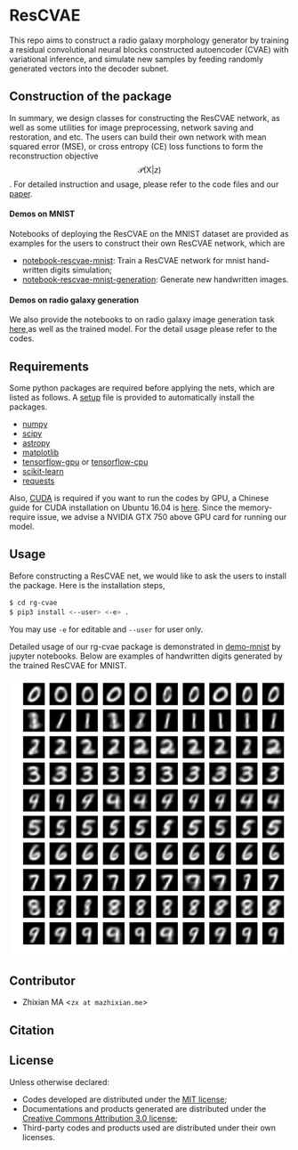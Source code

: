 # ResCVAE
This repo aims to construct a radio galaxy morphology generator by training a residual convolutional neural blocks constructed autoencoder (CVAE) with variational inference, and simulate new samples by feeding randomly generated vectors into the decoder subnet.

## Construction of the package
In summary, we design classes for constructing the ResCVAE network, as well as some utilities for image preprocessing, network saving and restoration, and etc. The users can build their own network with mean squared error (MSE), or cross entropy (CE) loss functions to form the reconstruction objective $$\mathcal{P}(\mathrm{X}|z)$$. For detailed instruction and usage, please refer to the code files and our [paper](https://github.com/myinxd/rescvae/document/paper-rescvae.pdf)<TODO>.

#### Demos on MNIST
Notebooks of deploying the ResCVAE on the MNIST dataset are provided as examples for the users to construct their own ResCVAE network, which are 
- [notebook-rescvae-mnist](https://github.com/myinxd/rescvae/blob/master/demo-mnist/notebook-rescvae-mnist.ipynb): Train a ResCVAE network for mnist hand-written digits simulation;
- [notebook-rescvae-mnist-generation](https://github.com/myinxd/rescvae/blob/master/demo-mnist/notebook-cvae-mnist-generation.ipynb): Generate new handwritten images.

#### Demos on radio galaxy generation
We also provide the notebooks to on radio galaxy image generation task [here](https://github.com/myinxd/rescvae/blob/master/demo-radiogalaxy),as well as the trained model. For the detail usage please refer to the codes.

## Requirements
Some python packages are required before applying the nets, which are listed as follows. A [setup](https://github.com/myinxd/rescvae/blob/master/setup.py) file is provided to automatically install the packages.
- [numpy](http://www.numpy.org/)
- [scipy](https://www.scipy.org/)
- [astropy](https://www.astropy.org/)
- [matplotlib](http://www.matplotlib.org/)
- [tensorflow-gpu](http://www.tensorflow.org/) or [tensorflow-cpu](http://www.tensorflow.org)
- [scikit-learn](http://scikit-learn.org/)
- [requests](http://www.python-requests.org/en/master/)

Also, [CUDA](http://develop.nvidia.org/cuda) is required if you want to run the codes by GPU, a Chinese guide for CUDA installation on Ubuntu 16.04 is [here](http://www.mazhixian.me/2017/12/13/Install-tensorflow-with-gpu-library-CUDA-on-Ubuntu-16-04-x64/). Since the memory-require issue, we advise a NVIDIA GTX 750 above GPU card for running our model.

## Usage
Before constructing a ResCVAE net, we would like to ask the users to install the package. Here is the installation steps,
```sh
$ cd rg-cvae
$ pip3 install <--user> <-e> .
```
You may use `-e` for editable and `--user` for user only.

Detailed usage of our rg-cvae package is demonstrated in [demo-mnist](https://github.com/myinxd/rg-cvae/blob/master/demo-mnist/) by jupyter notebooks. Below are examples of handwritten digits generated by the trained ResCVAE for MNIST.

<center>
<img src="https://github.com/myinxd/rg-cvae/blob/master/demo-mnist/digit_sim.png?raw=true" height=500 width=500>
</center>

## Contributor
- Zhixian MA <`zx at mazhixian.me`>

## Citation
<TODO>

## License
Unless otherwise declared:

- Codes developed are distributed under the [MIT license](https://opensource.org/licenses/mit-license.php);
- Documentations and products generated are distributed under the [Creative Commons Attribution 3.0 license](https://creativecommons.org/licenses/by/3.0/us/deed.en_US);
- Third-party codes and products used are distributed under their own licenses.